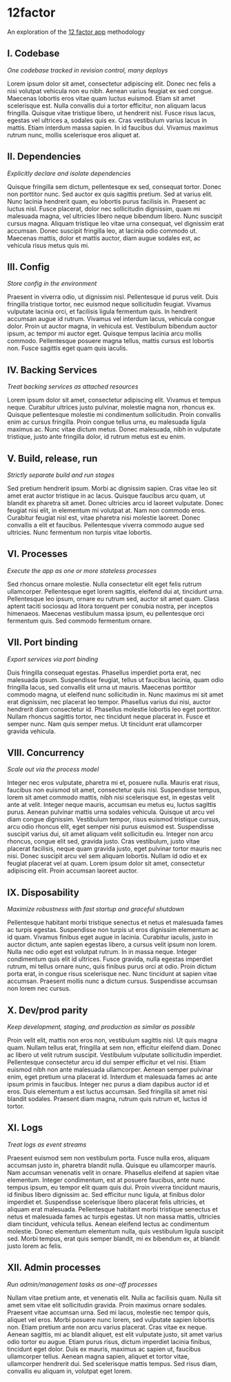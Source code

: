 # 12factor
An exploration of the [12 factor app](http://12factor.net) methodology

## I. Codebase
*One codebase tracked in revision control, many deploys*

Lorem ipsum dolor sit amet, consectetur adipiscing elit. Donec nec felis a nisi volutpat vehicula non eu nibh. Aenean varius feugiat ex sed congue. Maecenas lobortis eros vitae quam luctus euismod. Etiam sit amet scelerisque est. Nulla convallis dui a tortor efficitur, non aliquam lacus fringilla. Quisque vitae tristique libero, ut hendrerit nisl. Fusce risus lacus, egestas vel ultrices a, sodales quis ex. Cras vestibulum varius lacus in mattis. Etiam interdum massa sapien. In id faucibus dui. Vivamus maximus rutrum nunc, mollis scelerisque eros aliquet at.

## II. Dependencies
*Explicitly declare and isolate dependencies*

Quisque fringilla sem dictum, pellentesque ex sed, consequat tortor. Donec non porttitor nunc. Sed auctor ex quis sagittis pretium. Sed at varius elit. Nunc lacinia hendrerit quam, eu lobortis purus facilisis in. Praesent ac luctus nisl. Fusce placerat, dolor nec sollicitudin dignissim, quam mi malesuada magna, vel ultricies libero neque bibendum libero. Nunc suscipit cursus magna. Aliquam tristique leo vitae urna consequat, vel dignissim erat accumsan. Donec suscipit fringilla leo, at lacinia odio commodo ut. Maecenas mattis, dolor et mattis auctor, diam augue sodales est, ac vehicula risus metus quis mi.

## III. Config
*Store config in the environment*

Praesent in viverra odio, ut dignissim nisl. Pellentesque id purus velit. Duis fringilla tristique tortor, nec euismod neque sollicitudin feugiat. Vivamus vulputate lacinia orci, et facilisis ligula fermentum quis. In hendrerit accumsan augue id rutrum. Vivamus vel interdum lacus, vehicula congue dolor. Proin ut auctor magna, in vehicula est. Vestibulum bibendum auctor ipsum, ac tempor mi auctor eget. Quisque tempus lacinia arcu mollis commodo. Pellentesque posuere magna tellus, mattis cursus est lobortis non. Fusce sagittis eget quam quis iaculis.

## IV. Backing Services
*Treat backing services as attached resources*

Lorem ipsum dolor sit amet, consectetur adipiscing elit. Vivamus et tempus neque. Curabitur ultrices justo pulvinar, molestie magna non, rhoncus ex. Quisque pellentesque molestie mi condimentum sollicitudin. Proin convallis enim ac cursus fringilla. Proin congue tellus urna, eu malesuada ligula maximus ac. Nunc vitae dictum metus. Donec malesuada, nibh in vulputate tristique, justo ante fringilla dolor, id rutrum metus est eu enim.

## V. Build, release, run
*Strictly separate build and run stages*

Sed pretium hendrerit ipsum. Morbi ac dignissim sapien. Cras vitae leo sit amet erat auctor tristique in ac lacus. Quisque faucibus arcu quam, ut blandit ex pharetra sit amet. Donec ultricies arcu id laoreet vulputate. Donec feugiat nisi elit, in elementum mi volutpat at. Nam non commodo eros. Curabitur feugiat nisl est, vitae pharetra nisi molestie laoreet. Donec convallis a elit et faucibus. Pellentesque viverra commodo augue sed ultricies. Nunc fermentum non turpis vitae lobortis.

## VI. Processes
*Execute the app as one or more stateless processes*

Sed rhoncus ornare molestie. Nulla consectetur elit eget felis rutrum ullamcorper. Pellentesque eget lorem sagittis, eleifend dui at, tincidunt urna. Pellentesque leo ipsum, ornare eu rutrum sed, auctor sit amet quam. Class aptent taciti sociosqu ad litora torquent per conubia nostra, per inceptos himenaeos. Maecenas vestibulum massa ipsum, eu pellentesque orci fermentum quis. Sed commodo fermentum ornare.

## VII. Port binding
*Export services via port binding*

Duis fringilla consequat egestas. Phasellus imperdiet porta erat, nec malesuada ipsum. Suspendisse feugiat, tellus ut faucibus lacinia, quam odio fringilla lacus, sed convallis elit urna ut mauris. Maecenas porttitor commodo magna, ut eleifend nunc sollicitudin in. Nunc maximus mi sit amet erat dignissim, nec placerat leo tempor. Phasellus varius dui nisi, auctor hendrerit diam consectetur id. Phasellus molestie lobortis leo eget porttitor. Nullam rhoncus sagittis tortor, nec tincidunt neque placerat in. Fusce et semper nunc. Nam quis semper metus. Ut tincidunt erat ullamcorper gravida vehicula.

## VIII. Concurrency
*Scale out via the process model*

Integer nec eros vulputate, pharetra mi et, posuere nulla. Mauris erat risus, faucibus non euismod sit amet, consectetur quis nisi. Suspendisse tempus, lorem sit amet commodo mattis, nibh nisi scelerisque est, in egestas velit ante at velit. Integer neque mauris, accumsan eu metus eu, luctus sagittis purus. Aenean pulvinar mattis urna sodales vehicula. Quisque ut arcu vel diam congue dignissim. Vestibulum tempor, risus euismod tristique cursus, arcu odio rhoncus elit, eget semper nisi purus euismod est. Suspendisse suscipit varius dui, sit amet aliquam velit sollicitudin eu. Integer non arcu rhoncus, congue elit sed, gravida justo. Cras vestibulum, justo vitae placerat facilisis, neque quam gravida justo, eget pulvinar tortor mauris nec nisi. Donec suscipit arcu vel sem aliquam lobortis. Nullam id odio et ex feugiat placerat vel at quam. Lorem ipsum dolor sit amet, consectetur adipiscing elit. Proin accumsan laoreet auctor.

## IX. Disposability
*Maximize robustness with fast startup and graceful shutdown*

Pellentesque habitant morbi tristique senectus et netus et malesuada fames ac turpis egestas. Suspendisse non turpis ut eros dignissim elementum ac id quam. Vivamus finibus eget augue in lacinia. Curabitur iaculis, justo in auctor dictum, ante sapien egestas libero, a cursus velit ipsum non lorem. Nulla nec odio eget est volutpat rutrum. In in massa neque. Integer condimentum quis elit id ultrices. Fusce gravida, nulla egestas imperdiet rutrum, mi tellus ornare nunc, quis finibus purus orci at odio. Proin dictum porta erat, in congue risus scelerisque nec. Nunc tincidunt at sapien vitae accumsan. Praesent mollis nunc a dictum cursus. Suspendisse accumsan non lorem nec cursus.

## X. Dev/prod parity
*Keep development, staging, and production as similar as possible*

Proin velit elit, mattis non eros non, vestibulum sagittis nisl. Ut quis magna quam. Nullam tellus erat, fringilla at sem non, efficitur eleifend diam. Donec ac libero ut velit rutrum suscipit. Vestibulum vulputate sollicitudin imperdiet. Pellentesque consectetur arcu id dui semper efficitur et vel nisi. Etiam euismod nibh non ante malesuada ullamcorper. Aenean semper pulvinar enim, eget pretium urna placerat id. Interdum et malesuada fames ac ante ipsum primis in faucibus. Integer nec purus a diam dapibus auctor id et eros. Duis elementum a est luctus accumsan. Sed fringilla sit amet nisi blandit sodales. Praesent diam magna, rutrum quis rutrum et, luctus id tortor.

## XI. Logs
*Treat logs as event streams*

Praesent euismod sem non vestibulum porta. Fusce nulla eros, aliquam accumsan justo in, pharetra blandit nulla. Quisque eu ullamcorper mauris. Nam accumsan venenatis velit in ornare. Phasellus eleifend at sapien vitae elementum. Integer condimentum, est at posuere faucibus, ante nunc tempus ipsum, eu tempor elit quam quis dui. Proin viverra tincidunt mauris, id finibus libero dignissim ac. Sed efficitur nunc ligula, at finibus dolor imperdiet et. Suspendisse scelerisque libero placerat felis ultricies, et aliquam erat malesuada. Pellentesque habitant morbi tristique senectus et netus et malesuada fames ac turpis egestas. Ut non massa mattis, ultricies diam tincidunt, vehicula tellus. Aenean eleifend lectus ac condimentum molestie. Donec elementum elementum nulla, quis vestibulum ligula suscipit sed. Morbi tempus, erat quis semper blandit, mi ex bibendum ex, at blandit justo lorem ac felis.

## XII. Admin processes
*Run admin/management tasks as one-off processes*

Nullam vitae pretium ante, et venenatis elit. Nulla ac facilisis quam. Nulla sit amet sem vitae elit sollicitudin gravida. Proin maximus ornare sodales. Praesent vitae accumsan urna. Sed mi lacus, molestie nec tempor quis, aliquet vel eros. Morbi posuere nunc lorem, sed vulputate sapien lobortis non. Etiam pretium ante non arcu varius placerat. Cras vitae ex neque. Aenean sagittis, mi ac blandit aliquet, est elit vulputate justo, sit amet varius odio tortor eu augue. Etiam purus risus, dictum imperdiet lacinia finibus, tincidunt eget dolor. Duis ex mauris, maximus ac sapien ut, faucibus ullamcorper tellus. Aenean magna sapien, aliquet et tortor vitae, ullamcorper hendrerit dui. Sed scelerisque mattis tempus. Sed risus diam, convallis eu aliquam in, volutpat eget lorem.
